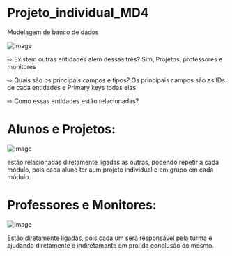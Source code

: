 # Projeto_individual_MD4
Modelagem de banco de dados


![image](https://user-images.githubusercontent.com/101153501/212988833-a31ea91e-1a58-4ae9-b2a4-d110c977021e.png)

⇨ Existem outras entidades além dessas três?
Sim, Projetos, professores e monitores

⇨ Quais são os principais campos e tipos?
Os principais campos são as IDs de cada entidades e Primary keys todas elas 

⇨ Como essas entidades estão relacionadas?

# Alunos e Projetos:

![image](https://user-images.githubusercontent.com/101153501/212990508-de65681f-e258-4b68-a223-8940ea007d20.png)

estão relacionadas diretamente ligadas as outras, podendo repetir a cada módulo, pois cada aluno ter aum projeto individual e em grupo em cada módulo.


# Professores e Monitores:

![image](https://user-images.githubusercontent.com/101153501/212991328-124deb32-4962-437e-aa26-22c40d069c1a.png)

Estão diretamente ligadas, pois cada um será responsável pela turma e ajudando diretamente e indiretamente em prol da conclusão do mesmo.

